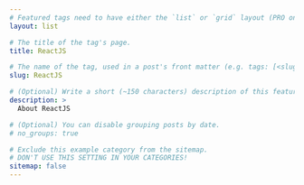 ```yaml
---
# Featured tags need to have either the `list` or `grid` layout (PRO only).
layout: list

# The title of the tag's page.
title: ReactJS

# The name of the tag, used in a post's front matter (e.g. tags: [<slug>]).
slug: ReactJS

# (Optional) Write a short (~150 characters) description of this featured tag.
description: >
  About ReactJS 

# (Optional) You can disable grouping posts by date.
# no_groups: true

# Exclude this example category from the sitemap.
# DON'T USE THIS SETTING IN YOUR CATEGORIES!
sitemap: false
---
```

